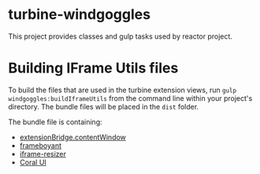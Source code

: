 # turbine-windgoggles

This project provides classes and gulp tasks used by reactor project. 

# Building IFrame Utils files

To build the files that are used in the turbine extension views, run `gulp windgoggles:buildIframeUtils` from the command line within your project's directory. The bundle files will be placed in the `dist` folder.

The bundle file is containing:
* [extensionBridge.contentWindow](https://git.corp.adobe.com/reactor/lens-extension-bridge/tree/master/src)
* [frameboyant](https://git.corp.adobe.com/reactor/frameboyant)
* [iframe-resizer](https://github.com/davidjbradshaw/iframe-resizer)
* [Coral UI](https://git.corp.adobe.com/Coral/coralui)
